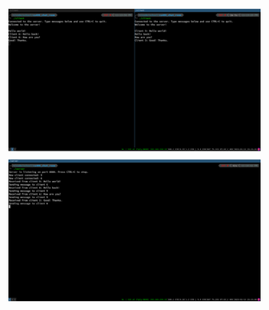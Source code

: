 ![Example of both client's view](pictures/cs406_client_prototype.png)

![Example of the server's view](pictures/cs406_server_prototype.png)
